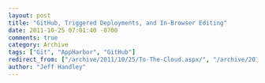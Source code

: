 ```yaml
---
layout: post
title: "GitHub, Triggered Deployments, and In-Browser Editing"
date: 2011-10-25 07:01:40 -0700
comments: true
category: Archive
tags: ["Git", "AppHarbor", "GitHub"]
redirect_from: ["/archive/2011/10/25/To-The-Cloud.aspx/", "/archive/2011/10/25/to-the-cloud.aspx"]
author: "Jeff Handley"
---
```


